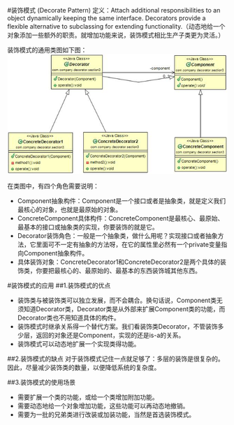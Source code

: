 #装饰模式 (Decorate Pattern) 
定义：Attach additional responsibilities to an object dynamically keeping the same interface. Decorators provide a flexible alternative to subclassing for extending functionality.（动态地给一个对象添加一些额外的职责。就增加功能来说，装饰模式相比生产子类更为灵活。）  


装饰模式的通用类图如下图：  
![Alt text](decorator.jpg "装饰模式类图")

在类图中，有四个角色需要说明：

- Component抽象构件：Component是一个接口或者是抽象类，就是定义我们最核心的对象，也就是最原始的对象。
- ConcreteComponent具体构件：ConcreteComponent是最核心、最原始、最基本的接口或抽象类的实现，你要装饰的就是它。
- Decorator装饰角色：一般是一个抽象类，做什么用呢？实现接口或者抽象方法，它里面可不一定有抽象的方法呀，在它的属性里必然有一个private变量指向Component抽象构件。
- 具体装饰对象：ConcreteDecorator1和ConcreteDecorator2是两个具体的装饰类，你要把最核心的、最原始的、最基本的东西装饰城其他东西。

#装饰模式的应用
##1.装饰模式的优点
 * 装饰类与被装饰类可以独立发展，而不会耦合。换句话说，Component类无须知道Decorator类，Decorator类是从外部来扩展Component类的功能，而Decorator类也不用知道具体的构件。
 * 装饰模式时继承关系得一个替代方案。我们看装饰类Decorator，不管装饰多少层，返回的对象还是Component，实现的还是is-a的关系。
 * 装饰模式可以动态地扩展一个实现类得功能。

##2.装饰模式的缺点 
对于装饰模式记住一点就足够了：多层的装饰是很复杂的。因此，尽量减少装饰类的数量，以便降低系统的复杂度。  


##3.装饰模式的使用场景
 * 需要扩展一个类的功能，或给一个类增加附加功能。
 * 需要动态地给一个对象增加功能，这些功能可以再动态地撤销。
 * 需要为一批的兄弟类进行改装或加装功能，当然是首选装饰模式。